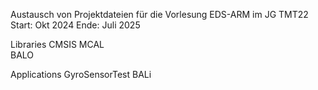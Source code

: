 Austausch von Projektdateien für die Vorlesung EDS-ARM im JG TMT22 
Start: Okt 2024
Ende: Juli 2025

Libraries
	CMSIS 
	MCAL  
	BALO
	
Applications
	GyroSensorTest
	BALi